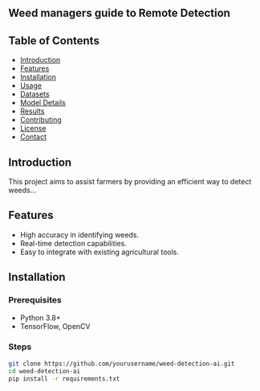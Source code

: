 ## Weed managers guide to Remote Detection

## Table of Contents
- [Introduction](#introduction)
- [Features](#features)
- [Installation](#installation)
- [Usage](#usage)
- [Datasets](#datasets)
- [Model Details](#model-details)
- [Results](#results)
- [Contributing](#contributing)
- [License](#license)
- [Contact](#contact)

## Introduction
This project aims to assist farmers by providing an efficient way to detect weeds...

## Features
- High accuracy in identifying weeds.
- Real-time detection capabilities.
- Easy to integrate with existing agricultural tools.

## Installation
### Prerequisites
- Python 3.8+
- TensorFlow, OpenCV

### Steps
```bash
git clone https://github.com/yourusername/weed-detection-ai.git
cd weed-detection-ai
pip install -r requirements.txt


